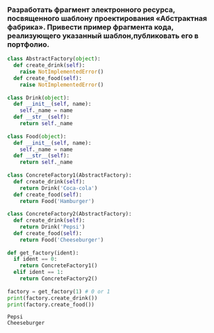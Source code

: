  ### Разработать фрагмент электронного ресурса, посвященного шаблону проектирования «Абстрактная фабрика». Привести пример фрагмента кода, реализующего указанный шаблон,публиковать его в портфолио.

```python
class AbstractFactory(object):
  def create_drink(self):
    raise NotImplementedError()
  def create_food(self):
    raise NotImplementedError()
 
class Drink(object):
  def __init__(self, name):
    self._name = name
  def __str__(self):
    return self._name
 
class Food(object):
  def __init__(self, name):
    self._name = name
  def __str__(self):
    return self._name
 
class ConcreteFactory1(AbstractFactory):
  def create_drink(self):
    return Drink('Coca-cola')
  def create_food(self):
    return Food('Hamburger')
 
class ConcreteFactory2(AbstractFactory):
  def create_drink(self):
    return Drink('Pepsi')
  def create_food(self):
    return Food('Cheeseburger')
 
def get_factory(ident):
  if ident == 0:
    return ConcreteFactory1()
  elif ident == 1:
    return ConcreteFactory2()
 
factory = get_factory(1) # 0 or 1
print(factory.create_drink())
print(factory.create_food())
```

```
Pepsi
Cheeseburger
```
